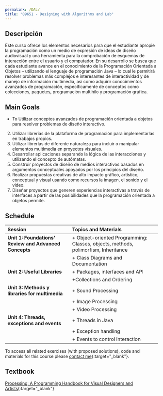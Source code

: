 ```yaml
---
permalink: /DAL/
title: "09651 - Designing with Algorithms and Lab"
---
```


## Descripción
Este curso ofrece los elementos necesarios para que el estudiante apropie la programación como un
medio de expresión de ideas de diseño audiovisual y una herramienta para la comprobación de
esquemas de interacción entre el usuario y el computador.
En su desarrollo se busca que cada estudiante avance en el conocimiento de la Programación Orientada
a Objetos – utilizando el lenguaje de programación Java – lo cual le permitirá resolver problemas más
complejos e interesantes de interactividad y de manejo de información multimedia, así como adquirir
conocimientos avanzados de programación, específicamente de conceptos como colecciones, paquetes,
programación multihilo y programación gráfica.
## Main Goals

- To Utilizar conceptos avanzados de programación orientada a objetos para resolver problemas de
  diseño interactivo.
2. Utilizar librerías de la plataforma de programación para implementarlas en trabajos propios.
3. Utilizar librerías de diferente naturaleza para incluir o manipular elementos multimedia en
   proyectos visuales.
4. Desarrollar aplicaciones separando la lógica de las interacciones y utilizando el concepto de
   autómatas.
5. Construir proyectos de diseño de medios interactivos basados en argumentos conceptuales
   apoyados por los principios del diseño.
6. Realizar propuestas creativas de alto impacto gráfico, artístico, conceptual y visual usando como
   recursos la imagen, el sonido y el video.
7. Diseñar proyectos que generen experiencias interactivas a través de interfaces a partir de las
   posibilidades que la programación orientada a objetos permite.


## Schedule

| Session                                               | Topics and Materials                                                               |
|:------------------------------------------------------|:-----------------------------------------------------------------------------------|
| **Unit 1: Foundations' Review and Advanced Concepts** | + Object-oriented Programming: Classes, objects, methods, polimorfism, Inheritance |
|| + Class Diagrams and Documentation                    |
| **Unit 2: Useful Libraries**                          | + Packages, interfaces and API                                                     |
|| +Collections and Ordering                             |
| **Unit 3: Methods y libraries for multimedia**        | + Sound Processing                                                                 |
|| + Image Processing                                    |
|| + Video Processing                                    |
| **Unit 4: Threads, exceptions and events**            | + Threads in Java                                                                  |
|| + Exception handling                                  |
|| + Events to control interaction                       |

To access all related exercises (with proposed solutions), code and materials for this course please [contact me](https://forms.gle/63NYpG1siX6E4KGj8){:target="_blank"}.
## Textbook
[Processing: A Programming Handbook for Visual Designers and Artists](https://www.amazon.com/Processing-Programming-Handbook-Designers-Artists/dp/0262182629){:target="_blank"}

